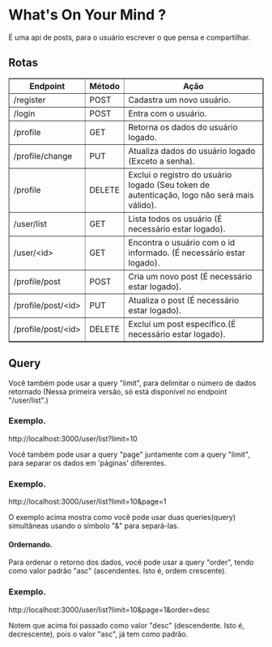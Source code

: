<h1>What's On Your Mind ?</h1>
<p>É uma api de posts, para o usuário escrever o que pensa e compartilhar.</p>

<h2>Rotas</h2>

<table border="1">
    <th>Endpoint</th><th>Método</th><th>Ação</th>
    <tr>
        <td>/register</td><td>POST</td><td>Cadastra um novo usuário.</td>
    </tr>
    <tr>
        <td>/login</td><td>POST</td><td>Entra com o usuário.</td>
    </tr>
    <tr>
        <td>/profile</td><td>GET</td><td>Retorna os dados do usuário logado.</td>
    </tr>
    <tr>
        <td>/profile/change</td><td>PUT</td><td>Atualiza dados do usuário logado (Exceto a senha).</td>
    </tr>
    <tr>
        <td>/profile</td><td>DELETE</td><td>Exclui o registro do usuário logado (Seu token de autenticação, logo não será mais válido).</td>
    </tr>
    <tr>
        <td>/user/list</td><td>GET</td><td>Lista todos os usuário (É necessário estar logado).
</td>
    </tr>
    <tr>
        <td>/user/&ltid&gt</td><td>GET</td><td>Encontra o usuário com o id informado. (É necessário estar logado).</td>
    </tr>
    <tr>
        <td>/profile/post</td><td>POST</td><td>Cria um novo post (É necessário estar logado).</td>
    </tr>
    <tr>
        <td>/profile/post/&ltid&gt</td><td>PUT</td><td>Atualiza o post (É necessário estar logado).</td>
    </tr>
    <tr>
        <td>/profile/post/&ltid&gt</td><td>DELETE</td><td>Exclui um post específico.(É necessário estar logado).
        </td>
    </tr>
</table>

<h2>Query</h2>

<p>Você também pode usar a query "limit", para delimitar o número de dados retornado (Nessa primeira versão, só está disponível no endpoint "/user/list".)
</p>

<h3>Exemplo.</h3>
<p>http://localhost:3000/user/list?limit=10

<p>Você também pode usar a query "page" juntamente com a query "limit", para separar os dados em 'páginas' diferentes.
</p>

<h3>Exemplo.</h3>

<p>http://localhost:3000/user/list?limit=10&page=1<p>

<p>O exemplo acima mostra como você pode usar duas queries(query) simultâneas usando o símbolo "&" para separá-las.</p>

<h4>Ordernando.</h4>

<p>Para ordenar o retorno dos dados, você pode usar a query "order", tendo como valor padrão "asc" (ascendentes. Isto é, ordem crescente).
</p>

<h3>Exemplo.</h3>
<p>http://localhost:3000/user/list?limit=10&page=1&order=desc<p>

<p>Notem que acima foi passado como valor "desc" (descendente. Isto é, decrescente), pois o valor "asc", já tem como padrão.
</p>